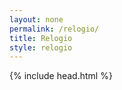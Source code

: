 ```yaml
---
layout: none
permalink: /relogio/
title: Relogio
style: relogio
---
```

<!DOCTYPE html>
<html>
    {% include head.html %}
    <body>
        <div class="container">
            <div id="corpo-relogio">
                <div id="corpo-interno-relogio">
                    <div class="traco-hora" id="traco-hora-1"></div>
                    <div class="traco-hora" id="traco-hora-2"></div>
                    <div class="traco-hora" id="traco-hora-3"></div>
                    <div class="traco-hora" id="traco-hora-4"></div>
                    <div class="traco-hora" id="traco-hora-5"></div>
                    <div class="traco-hora" id="traco-hora-6"></div>
                    <div id="tampa-relogio"></div>
                    <div id="ponteiro-horas"></div>
                    <div id="ponteiro-minutos"></div>
                    <div id="ponteiro-segundos"></div>
                </div>
            </div>
        </div>
        <script src="script.js"></script>
    </body>
</html>
